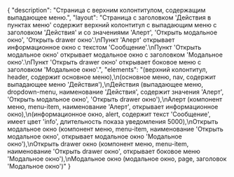 {
"description": "Страница с верхним колонтитулом, содержащим выпадающее меню.",
"layout": "Страница с заголовком 'Действия в пунктах меню' содержит верхний колонтитул с выпадающим меню с заголовком 'Действия' и со значениями 'Алерт', 'Открыть модальное окно', 'Открыть drawer окно'.\nПункт 'Алерт' открывает информационное окно с текстом 'Сообщение'.\nПункт 'Открыть модальное окно' открывает модальное окно с заголовком 'Модальное окно'.\nПункт 'Открыть drawer окно' открывает боковое меню с заголовком 'Модальное окно'.",
"elements": "(верхний колонтитул, header, содержит основное меню),\n(основное меню, nav, содержит выпадающее меню 'Действия'),\nДействия (выпадающее меню, dropdown-menu, наименование 'Действия', содержит значения 'Алерт', 'Открыть модальное окно', 'Открыть drawer окно'),\nАлерт (компонент меню, menu-item, наименование 'Алерт', открывает информационное окно),\n(информационное окно, alert, содержит текст 'Сообщение', имеет цвет 'info', длительность показа уведомления 5000),\nОткрыть модальное окно (компонент меню, menu-item, наименование 'Открыть модальное окно', открывает модальное окно 'Модальное окно'),\nОткрыть drawer окно (компонент меню, menu-item, наименование 'Открыть drawer окно', открывает боковое меню 'Модальное окно'),\nМодальное окно (модальное окно, page, заголовок 'Модальное окно')"
}